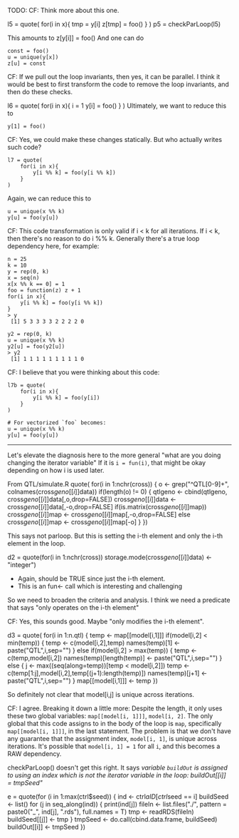 
TODO: CF: Think more about this one.

l5 = quote(
    for(i in x){
        tmp = y[i]
        z[tmp] = foo()
    }
)
p5 = checkParLoop(l5)

This amounts to 
  z[y[i]] = foo()
And one can do
```
const = foo()
u = unique(y[x])
z[u] = const
```
  
CF: If we pull out the loop invariants, then yes, it can be parallel.
I think it would be best to first transform the code to remove the loop invariants, and then do these checks.

  
  
l6 = quote(
    for(i in x){
        i = 1
        y[i] = foo()
    }
)
Ultimately, we want to reduce this to 
```
y[1] = foo()
```

CF: Yes, we could make these changes statically.
  But who actually writes such code?


```
l7 = quote(
    for(i in x){
        y[i %% k] = foo(y[i %% k])
    }
)
```

Again, we can reduce this to
```
u = unique(x %% k)
y[u] = foo(y[u])
```

CF: This code transformation is only valid if i < k for all iterations.
    If i < k, then there's no reason to do i %% k.
    Generally there's a true loop dependency here, for example:
```{r}
n = 25
k = 10
y = rep(0, k)
x = seq(n)
x[x %% k == 0] = 1
foo = function(z) z + 1
for(i in x){
    y[i %% k] = foo(y[i %% k])
}
> y
 [1] 5 3 3 3 3 2 2 2 2 0

y2 = rep(0, k)
u = unique(x %% k)
y2[u] = foo(y2[u])
> y2
 [1] 1 1 1 1 1 1 1 1 1 0
```

CF: I believe that you were thinking about this code:
```
l7b = quote(
    for(i in x){
        y[i %% k] = foo(y[i])
    }
)

# For vectorized `foo` becomes:
u = unique(x %% k)
y[u] = foo(y[u])
```


------------------------------------------------------------



Let's elevate the diagnosis here to the more general "what are you doing changing the iterator
variable"
If it is `i = fun(i)`, that might be okay depending on how i is used later.






From QTL/simulate.R 
quote(
    for(i in 1:nchr(cross)) {
        o <- grep("^QTL[0-9]+", colnames(cross$geno[[i]]$data))
        if(length(o) != 0) {
            qtlgeno <- cbind(qtlgeno, cross$geno[[i]]$data[,o,drop=FALSE])
            cross$geno[[i]]$data <- cross$geno[[i]]$data[,-o,drop=FALSE]
            if(is.matrix(cross$geno[[i]]$map))
                cross$geno[[i]]$map <- cross$geno[[i]]$map[,-o,drop=FALSE]
            else
                cross$geno[[i]]$map <- cross$geno[[i]]$map[-o]
        }
    })
	
This says not parloop. But this is setting the i-th element and only the i-th
element in the loop.

d2 = quote(for(i in 1:nchr(cross))
        storage.mode(cross$geno[[i]]$data) <- "integer")

+ Again, should be TRUE since just the i-th element.
+ This is an fun<- call which is interesting and challenging

So we need to broaden the criteria and analysis.
I think we need a predicate that says "only operates on the i-th element"

CF: Yes, this sounds good. Maybe "only modifies the i-th element".


d3 = quote(        for(i in 1:n.qtl) {
            temp <- map[[model[i,1]]]
            if(model[i,2] < min(temp)) {
                temp <- c(model[i,2],temp)
                names(temp)[1] <- paste("QTL",i,sep="")
            }
            else if(model[i,2] > max(temp)) {
                temp <- c(temp,model[i,2])
                names(temp)[length(temp)] <- paste("QTL",i,sep="")
            }
            else {
                j <- max((seq(along=temp))[temp < model[i,2]])
                temp <- c(temp[1:j],model[i,2],temp[(j+1):length(temp)])
                names(temp)[j+1] <- paste("QTL",i,sep="")
            }
            map[[model[i,1]]] <- temp
        })

So definitely not clear that model[i,j] is unique across iterations.

CF: I agree.
Breaking it down a little more:
Despite the length, it only uses these two global variables: `map[[model[i, 1]]]`, `model[i, 2]`.
The only global that this code assigns to in the body of the loop is `map`, specifically `map[[model[i, 1]]]`, in the last statement.
The problem is that we don't have any guarantee that the assignment index, `model[i, 1]`, is unique across iterations.
It's possible that `model[i, 1] = 1` for all `i`, and this becomes a RAW dependency.



checkParLoop() doesn't get this right.
It says 
*variable `buildOut` is assigned to using an index which is not the iterator variable in the loop:
buildOut[[i]] = tmpSeed"*

e = quote(for (i in 1:max(ctrl$seed)) {
    ind <- ctrl$aID[ctrl$seed == i]
    buildSeed <- list()
    for (j in seq_along(ind)) {
        print(ind[j])
        fileIn <- list.files("./", pattern = paste0("_", ind[j],
            ".rds"), full.names = T)
        tmp <- readRDS(fileIn)
        buildSeed[[j]] <- tmp
    }
    tmpSeed <- do.call(cbind.data.frame, buildSeed)
    buildOut[[i]] <- tmpSeed
})
